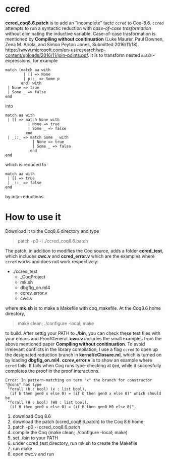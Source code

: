 # ccred

**ccred_coq8.6.patch** is to add an "incomplete" tactc `ccred` to Coq-8.6. `ccred` attempts to run a syntactic reduction with *case-of-case trasformation* without eliminating the inductive variable. Case-of-case trasformation is
mentioned by **Compiling without conitinuation** (Luke Maurer, Paul Downen, Zena M. Ariola, and Simon Peyton Jones, Submitted 2016/11/18). https://www.microsoft.com/en-us/research/wp-content/uploads/2016/11/join-points.pdf. It is to transform nested `match`-expressions, for example 

```
match (match aa with
        | [] => None
        | p::_ => Some p
       end) with
 | None => true
 | Some _ => false
end
```

into 

```
match aa with
 | [] => match None with
          | None => true
          | Some _ => false
         end
 | _::_ => match Some _ with
            | None => true
            | Some _ => false
           end
end
```

which is reduced to 

```
match aa with
 | [] => true
 | _::_ => false
end
```
by iota-reductions. 

# How to use it

Download it to the Coq8.6 directory and type  
> patch -p0 -i ./ccred_coq8.6.patch 

The patch, in addition to modifies the Coq source, adds a folder **ccred_test**, which includes **cwc.v** and **ccred_error.v** which are the examples where `ccred` works and does not work respectively:

* ./ccred_test
  * _CoqProject
  * mk.sh
  * dbgflg_on.ml4
  * ccrev_error.v
  * cwc.v

where **mk.sh** is to make a Makefile with coq_makefile. At the Coq8.6 home directory, 

> make clean; ./configure -local; make 

to build. After settig your PATH to **./bin**, you can check these test files with your emacs and ProofGeneral. **cwc.v** includes the small examples from the above mentioned paper **Compiling without conitinuation**. To avoid irrelevant conflicts in the library compilation, I use a flag `ccred` to open up the designated reduction branch in **kernel/cClosure.ml**, which is turned on by loading **dbgflg_on.ml4**. **ccrev_error.v** is to show an example where `ccred` fails. It fails when Coq runs type-checking at `Qed`, while it succesfully completes the proof in the proof interactions. 

```
Error: In pattern-matching on term "x" the branch for constructor 
"@cons" has type
 "forall (b : bool) (x : list bool),
  (if b then gen0 x else 0) = (if b then gen0 x else 0)" which should be
 "forall (H : bool) (H0 : list bool),
  (if H then gen0 x else 0) = (if H then gen0 H0 else 0)".
```

1. download Coq 8.6 
1. download the patch (ccred_coq8.6.patch) to the Coq 8.6 home 
1. patch -p0 -i ccred_coq8.6.patch
1. compile the Coq (make clean; ./configure -local; make)
1. set ./bin to your PATH 
1. under ccred_test directory, run mk.sh to create the Makefile 
1. run make
1. open cwc.v and run 

